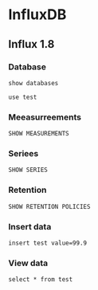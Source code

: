 # InfluxDB

## Influx 1.8

### Database
```
show databases

use test
```

### Meeasurreements
```
SHOW MEASUREMENTS
```

### Seriees
```
SHOW SERIES
```

### Retention
```
SHOW RETENTION POLICIES
```

### Insert data
```
insert test value=99.9
```

### View data
```
select * from test
```
